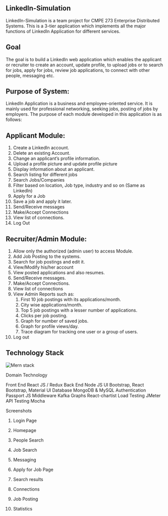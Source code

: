 LinkedIn-Simulation
-------------------
LinkedIn-Simulation is a team project for CMPE 273 Enterprise Distributed Systems. This is a 3-tier application which implements all the major functions of LinkedIn Application for different services.		
    
Goal
----
The goal is to build a LinkedIn web application which enables the applicant or recruiter to create an account, update profile, to upload jobs or to search for jobs, apply for jobs, review job applications, to connect with other people, messaging etc.

Purpose of System:
------------------
LinkedIn Application is a business and employee-oriented service. It is mainly used for professional networking, seeking jobs, posting of jobs by employers. The purpose of each module developed in this application is as follows:

Applicant Module:
-----------------
1. Create a LinkedIn account.
2. Delete an existing Account.
3. Change an applicant’s profile information.
4. Upload a profile picture and update profile picture
5. Display information about an applicant.
6. Search listing for different jobs
7. Search Jobs/Companies
8. Filter based on location, Job type, industry and so on (Same as LinkedIn)
9. Apply for a Job
10. Save a job and apply it later.
11. Send/Receive messages
12. Make/Accept Connections
13. View list of connections.
14. Log Out

Recruiter/Admin Module:
-----------------------
1. Allow only the authorized (admin user) to access Module.
2. Add Job Posting to the systems.
3. Search for job postings and edit it.
4. View/Modify his/her account
5. View posted applications and also resumes.
6. Send/Receive messages.
7. Make/Accept Connections.
8. View list of connections
9. View Admin Reports such as:
    1. First 10 job postings with its applications/month.
    2. City wise applications/month.
    3. Top 5 job postings with a lesser number of applications.
    4. Clicks per job posting.
    5. Graph for number of saved jobs.
    6. Graph for profile views/day.
    7. Trace diagram for tracking one user or a group of users.
10. Log out

Technology Stack
----------------
 ![Mern stack](https://user-images.githubusercontent.com/31905103/33642126-564d7392-d9ed-11e7-9bcf-a7cc6daa17e8.PNG)

Domain	Technology

Front End	React JS / Redux
Back End	Node JS
UI	Bootstrap, React Bootstrap, Material UI
Database	MongoDB & MySQL
Authentication	Passport JS
Middleware	Kafka
Graphs	React-chartist
Load Testing	JMeter
API Testing	Mocha
 
Screenshots
1.	Login Page
 
2.	Homepage
 
3.	People Search 
 
4.	Job Search 
 
5.	Messaging
 
6.	Apply for Job Page 
 
 
7.	Search results
 
8.	Connections
 
9.	Job Posting
 

10.	Statistics
 
 


